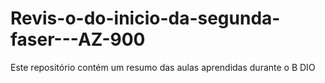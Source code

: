 # Revis-o-do-inicio-da-segunda-faser---AZ-900
Este repositório contém um resumo das aulas aprendidas durante o B DIO
